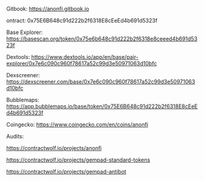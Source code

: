 Gitbook:
https://anonfi.gitbook.io

ontract: 0x75E6B648c91d222b2f6318E8cEeEd4b691d5323f

Base Explorer: https://basescan.org/token/0x75e6b648c91d222b2f6318e8ceeed4b691d5323f

Dextools: https://www.dextools.io/app/en/base/pair-explorer/0x7e6c090c960f78617a52c99d3e50971063d10bfc

Dexscreener: https://dexscreener.com/base/0x7e6c090c960f78617a52c99d3e50971063d10bfc

Bubblemaps: https://app.bubblemaps.io/base/token/0x75E6B648c91d222b2f6318E8cEeEd4b691d5323f

Coingecko: https://www.coingecko.com/en/coins/anonfi

Audits:

https://contractwolf.io/projects/anonfi

https://contractwolf.io/projects/gempad-standard-tokens

https://contractwolf.io/projects/gempad-antibot
